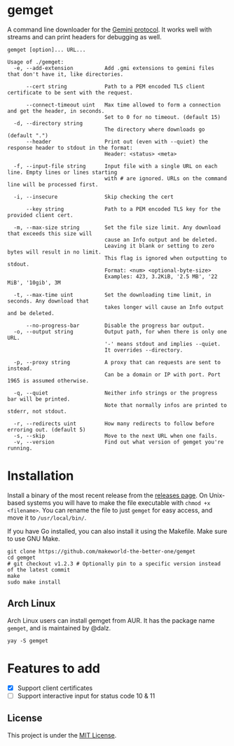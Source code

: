 # gemget

A command line downloader for the [Gemini protocol](https://gemini.circumlunar.space/).
It works well with streams and can print headers for debugging as well.

```
gemget [option]... URL...

Usage of ./gemget:
  -e, --add-extension          Add .gmi extensions to gemini files that don't have it, like directories.
                               
      --cert string            Path to a PEM encoded TLS client certificate to be sent with the request.
                               
      --connect-timeout uint   Max time allowed to form a connection and get the header, in seconds.
                               Set to 0 for no timeout. (default 15)
  -d, --directory string       
                               The directory where downloads go (default ".")
      --header                 Print out (even with --quiet) the response header to stdout in the format:
                               Header: <status> <meta>
                               
  -f, --input-file string      Input file with a single URL on each line. Empty lines or lines starting
                               with # are ignored. URLs on the command line will be processed first.
                               
  -i, --insecure               Skip checking the cert
                               
      --key string             Path to a PEM encoded TLS key for the provided client cert.
                               
  -m, --max-size string        Set the file size limit. Any download that exceeds this size will
                               cause an Info output and be deleted.
                               Leaving it blank or setting to zero bytes will result in no limit.
                               This flag is ignored when outputting to stdout.
                               Format: <num> <optional-byte-size>
                               Examples: 423, 3.2KiB, '2.5 MB', '22 MiB', '10gib', 3M
                               
  -t, --max-time uint          Set the downloading time limit, in seconds. Any download that
                               takes longer will cause an Info output and be deleted.
                               
      --no-progress-bar        Disable the progress bar output.
  -o, --output string          Output path, for when there is only one URL.
                               '-' means stdout and implies --quiet.
                               It overrides --directory.
                               
  -p, --proxy string           A proxy that can requests are sent to instead.
                               Can be a domain or IP with port. Port 1965 is assumed otherwise.
                               
  -q, --quiet                  Neither info strings or the progress bar will be printed.
                               Note that normally infos are printed to stderr, not stdout.
                               
  -r, --redirects uint         How many redirects to follow before erroring out. (default 5)
  -s, --skip                   Move to the next URL when one fails.
  -v, --version                Find out what version of gemget you're running.
```

# Installation
Install a binary of the most recent release from the [releases page](https://github.com/makeworld-the-better-one/gemget/releases/). On Unix-based systems you will have to make the file executable with `chmod +x <filename>`. You can rename the file to just `gemget` for easy access, and move it to `/usr/local/bin/`.

If you have Go installed, you can also install it using the Makefile. Make sure to use GNU Make.

```shell
git clone https://github.com/makeworld-the-better-one/gemget
cd gemget
# git checkout v1.2.3 # Optionally pin to a specific version instead of the latest commit
make
sudo make install
```

## Arch Linux

Arch Linux users can install gemget from AUR. It has the package name `gemget`, and is maintained by @dalz.

```shell
yay -S gemget
```


# Features to add
- [x] Support client certificates
- [ ] Support interactive input for status code 10 & 11

## License
This project is under the [MIT License](./LICENSE).
